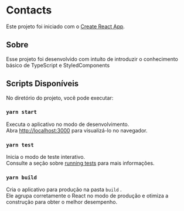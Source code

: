 <h1>Contacts</h1>



Este projeto foi iniciado com o [Create React App](https://github.com/facebook/create-react-app).

## Sobre
Esse projeto foi desenvolvido com intuíto de introduzir o conhecimento básico de TypeScript e StyledComponents

##  Scripts Disponíveis

No diretório do projeto, você pode executar:

### `yarn start`

Executa o aplicativo no modo de desenvolvimento.<br />
Abra [http://localhost:3000](http://localhost:3000) para visualizá-lo no navegador.

### `yarn test`

Inicia o modo de teste interativo.<br />
Consulte a seção sobre [running tests](https://facebook.github.io/create-react-app/docs/running-tests) para mais informações.

### `yarn build`

Cria o aplicativo para produção na pasta `build` .<br />
Ele agrupa corretamente o React no modo de produção e otimiza a construção para obter o melhor desempenho.